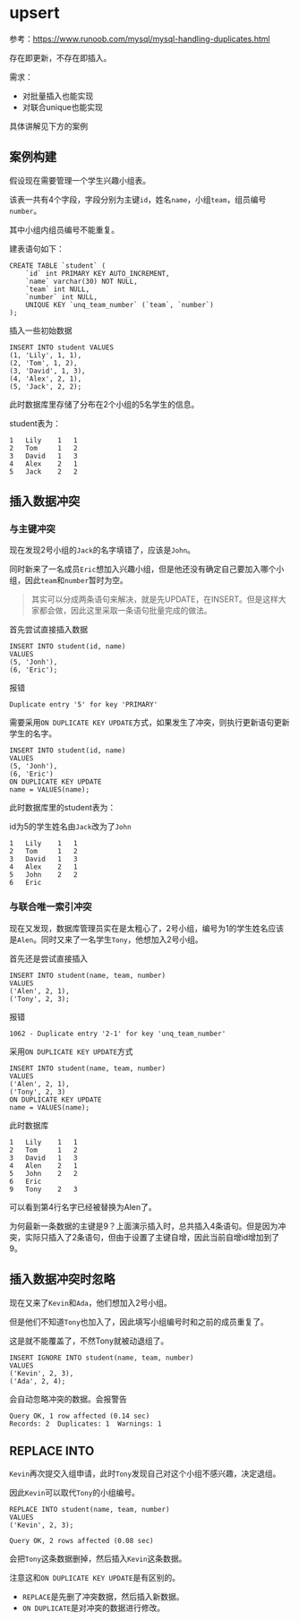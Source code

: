 # upsert

参考：https://www.runoob.com/mysql/mysql-handling-duplicates.html

存在即更新，不存在即插入。

需求：

- 对批量插入也能实现
- 对联合unique也能实现

具体讲解见下方的案例

## 案例构建

假设现在需要管理一个学生兴趣小组表。

该表一共有4个字段，字段分别为主键`id`，姓名`name`，小组`team`，组员编号`number`。

其中小组内组员编号不能重复。

建表语句如下：

```mysql
CREATE TABLE `student` (
    `id` int PRIMARY KEY AUTO_INCREMENT,
    `name` varchar(30) NOT NULL,
    `team` int NULL,
    `number` int NULL,
    UNIQUE KEY `unq_team_number` (`team`, `number`)
);
```

插入一些初始数据

```mysql
INSERT INTO student VALUES 
(1, 'Lily', 1, 1),
(2, 'Tom', 1, 2),
(3, 'David', 1, 3),
(4, 'Alex', 2, 1),
(5, 'Jack', 2, 2);
```

此时数据库里存储了分布在2个小组的5名学生的信息。

student表为：

```
1	Lily	1	1
2	Tom		1	2
3	David	1	3
4	Alex	2	1
5	Jack	2	2
```

## 插入数据冲突

### 与主键冲突

现在发现2号小组的`Jack`的名字填错了，应该是`John`。

同时新来了一名成员`Eric`想加入兴趣小组，但是他还没有确定自己要加入哪个小组，因此`team`和`number`暂时为空。

> 其实可以分成两条语句来解决，就是先UPDATE，在INSERT。但是这样大家都会做，因此这里采取一条语句批量完成的做法。

首先尝试直接插入数据

```mysql
INSERT INTO student(id, name)
VALUES 
(5, 'Jonh'),
(6, 'Eric');
```

报错

```
Duplicate entry '5' for key 'PRIMARY'
```

需要采用`ON DUPLICATE KEY UPDATE`方式，如果发生了冲突，则执行更新语句更新学生的名字。

```mysql
INSERT INTO student(id, name)
VALUES 
(5, 'Jonh'),
(6, 'Eric')
ON DUPLICATE KEY UPDATE 
name = VALUES(name);
```

此时数据库里的student表为：

id为5的学生姓名由`Jack`改为了`John`

```
1	Lily	1	1
2	Tom		1	2
3	David	1	3
4	Alex	2	1
5	John	2	2
6	Eric		
```

### 与联合唯一索引冲突

现在又发现，数据库管理员实在是太粗心了，2号小组，编号为1的学生姓名应该是`Alen`。同时又来了一名学生`Tony`，他想加入2号小组。

首先还是尝试直接插入

```mysql
INSERT INTO student(name, team, number)
VALUES 
('Alen', 2, 1),
('Tony', 2, 3);
```

报错

```
1062 - Duplicate entry '2-1' for key 'unq_team_number'
```

采用`ON DUPLICATE KEY UPDATE`方式

```mysql
INSERT INTO student(name, team, number)
VALUES 
('Alen', 2, 1),
('Tony', 2, 3)
ON DUPLICATE KEY UPDATE 
name = VALUES(name);
```

此时数据库

```
1	Lily	1	1
2	Tom		1	2
3	David	1	3
4	Alen	2	1
5	John	2	2
6	Eric		
9   Tony    2   3
```

可以看到第4行名字已经被替换为Alen了。

为何最新一条数据的主键是9？上面演示插入时，总共插入4条语句。但是因为冲突，实际只插入了2条语句，但由于设置了主键自增，因此当前自增id增加到了9。

## 插入数据冲突时忽略

现在又来了`Kevin`和`Ada`，他们想加入2号小组。

但是他们不知道`Tony`也加入了，因此填写小组编号时和之前的成员重复了。

这是就不能覆盖了，不然Tony就被动退组了。

```mysql
INSERT IGNORE INTO student(name, team, number)
VALUES 
('Kevin', 2, 3),
('Ada', 2, 4);
```

会自动忽略冲突的数据。会报警告

```
Query OK, 1 row affected (0.14 sec)
Records: 2  Duplicates: 1  Warnings: 1
```



## REPLACE INTO

`Kevin`再次提交入组申请，此时`Tony`发现自己对这个小组不感兴趣，决定退组。

因此`Kevin`可以取代`Tony`的小组编号。

```mysql
REPLACE INTO student(name, team, number)
VALUES 
('Kevin', 2, 3);
```

```
Query OK, 2 rows affected (0.08 sec)
```

会把`Tony`这条数据删掉，然后插入`Kevin`这条数据。

注意这和`ON DUPLICATE KEY UPDATE`是有区别的。

- `REPLACE`是先删了冲突数据，然后插入新数据。
- `ON DUPLICATE`是对冲突的数据进行修改。